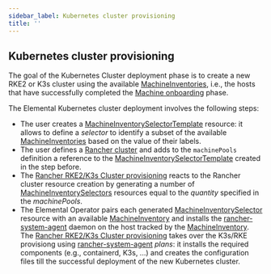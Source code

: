 ```yaml
---
sidebar_label: Kubernetes cluster provisioning
title: ''
---
```


## Kubernetes cluster provisioning
The goal of the Kubernetes Cluster deployment phase is to create a new RKE2 or K3s cluster using the available [MachineInventories](machineinventory.md), i.e., the hosts that have successfully completed the [Machine onboarding](architecture-machineonboarding.md) phase.

The Elemental Kubernetes cluster deployment involves the following steps:
* The user creates a [MachineInventorySelectorTemplate](machineinventoryselectortemplate.md) resource: it allows to define a _selector_ to identify a subset of the available [MachineInventories](machineinventory.md) based on the value of their labels.
* The user defines a [Rancher cluster](cluster-reference.md) and adds to the `machinePools` definition a reference to the [MachineInventorySelectorTemplate](machineinventoryselectortemplate.md) created in the step before.
* The [Rancher RKE2/K3s Cluster provisioning](https://ranchermanager.docs.rancher.com/how-to-guides/new-user-uuides/launch-kubernetes-with-rancher#rke2) reacts to the Rancher cluster resource creation by generating a number of [MachineInventorySelectors](machineinventoryselector.md) resources equal to the _quantity_ specified in the _machinePools_.
* The Elemental Operator pairs each generated [MachineInventorySelector](machineinventoryselector.md) resource with an available [MachineInventory](machineinventory.md) and installs the [rancher-system-agent](https://github.com/rancher/system-agent) daemon on the host tracked by the [MachineInventory](machineinventory.md).
The [Rancher RKE2/K3s Cluster provisioning](https://ranchermanager.docs.rancher.com/how-to-guides/new-user-uuides/launch-kubernetes-with-rancher#rke2) takes over the K3s/RKE provisiong using [rancher-system-agent](https://github.com/rancher/system-agent) _plans_: it installs the required components (e.g., containerd, K3s, ...) and creates the configuration files till the successful deployment of the new Kubernetes cluster.
